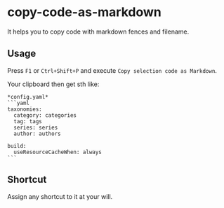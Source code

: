 # copy-code-as-markdown

It helps you to copy code with markdown fences and filename.

## Usage

Press `F1` or `Ctrl+Shift+P` and execute `Copy selection code as Markdown`.

Your clipboard then get sth like:

````
*config.yaml*
```yaml
taxonomies:
  category: categories
  tag: tags
  series: series
  author: authors

build:
  useResourceCacheWhen: always
```
````


## Shortcut

Assign any shortcut to it at your will.
